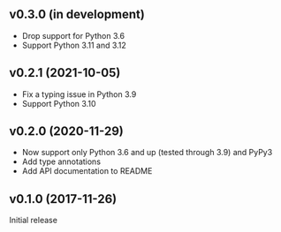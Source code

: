 v0.3.0 (in development)
-----------------------
- Drop support for Python 3.6
- Support Python 3.11 and 3.12

v0.2.1 (2021-10-05)
-------------------
- Fix a typing issue in Python 3.9
- Support Python 3.10

v0.2.0 (2020-11-29)
-------------------
- Now support only Python 3.6 and up (tested through 3.9) and PyPy3
- Add type annotations
- Add API documentation to README

v0.1.0 (2017-11-26)
-------------------
Initial release
